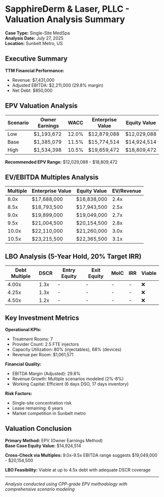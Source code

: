 # SapphireDerm & Laser, PLLC - Valuation Analysis Summary

**Case Type:** Single-Site MedSpa  
**Analysis Date:** July 27, 2025  
**Location:** Sunbelt Metro, US

## Executive Summary

**TTM Financial Performance:**
- Revenue: $7,431,000
- Adjusted EBITDA: $2,211,000 (29.8% margin)
- Net Debt: $850,000

## EPV Valuation Analysis

| Scenario | Owner Earnings | WACC | Enterprise Value | Equity Value |
|----------|----------------|------|------------------|--------------|
| Low | $1,193,672 | 12.0% | $12,879,088 | $12,029,088 |
| Base | $1,385,079 | 11.5% | $15,774,514 | $14,924,514 |
| High | $1,534,398 | 10.5% | $19,659,472 | $18,809,472 |

**Recommended EPV Range:** $12,029,088 - $18,809,472

## EV/EBITDA Multiples Analysis

| Multiple | Enterprise Value | Equity Value | EV/Revenue |
|----------|------------------|--------------|------------|
| 8.0x | $17,688,000 | $16,838,000 | 2.4x |
| 8.5x | $18,793,500 | $17,943,500 | 2.5x |
| 9.0x | $19,899,000 | $19,049,000 | 2.7x |
| 9.5x | $21,004,500 | $20,154,500 | 2.8x |
| 10.0x | $22,110,000 | $21,260,000 | 3.0x |
| 10.5x | $23,215,500 | $22,365,500 | 3.1x |

## LBO Analysis (5-Year Hold, 20% Target IRR)

| Debt Multiple | DSCR | Entry Equity | Exit Equity | MoIC | IRR | Viable |
|---------------|------|-------------|-------------|------|-----|--------|
| 4.00x | 1.3x | - | - | - | - | ❌ |
| 4.25x | 1.3x | - | - | - | - | ❌ |
| 4.50x | 1.2x | - | - | - | - | ❌ |

## Key Investment Metrics

**Operational KPIs:**
- Treatment Rooms: 7
- Provider Count: 2.5 FTE injectors
- Capacity Utilization: 80% (injectables), 68% (devices)
- Revenue per Room: $1,061,571

**Financial Quality:**
- EBITDA Margin (Adjusted): 29.8%
- Revenue Growth: Multiple scenarios modeled (2%-8%)
- Working Capital: Efficient (6 days DSO, 17 days inventory)

**Risk Factors:**
- Single-site concentration risk
- Lease remaining: 6 years
- Market competition in Sunbelt metro

## Valuation Conclusion

**Primary Method:** EPV (Owner Earnings Method)  
**Base Case Equity Value:** $14,924,514

**Cross-Check via Multiples:** 9.0x-9.5x EBITDA range suggests $19,049,000 - $20,154,500

**LBO Feasibility:** Viable at up to 4.5x debt with adequate DSCR coverage

---
*Analysis conducted using CPP-grade EPV methodology with comprehensive scenario modeling*
